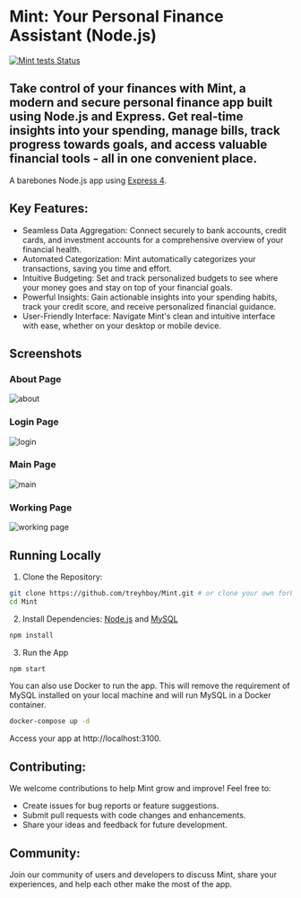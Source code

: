 # Mint: Your Personal Finance Assistant (Node.js)

[![Mint tests Status](https://github.com/treyhboy/Mint/workflows/Mint%20tests/badge.svg)](https://github.com/treyhboy/Mint/actions)

## Take control of your finances with Mint, a modern and secure personal finance app built using Node.js and Express. Get real-time insights into your spending, manage bills, track progress towards goals, and access valuable financial tools - all in one convenient place.

A barebones Node.js app using [Express 4](http://expressjs.com/).

## Key Features:
* Seamless Data Aggregation: Connect securely to bank accounts, credit cards, and investment accounts for a comprehensive overview of your financial health.
* Automated Categorization: Mint automatically categorizes your transactions, saving you time and effort.
* Intuitive Budgeting: Set and track personalized budgets to see where your money goes and stay on top of your financial goals.
* Powerful Insights: Gain actionable insights into your spending habits, track your credit score, and receive personalized financial guidance.
* User-Friendly Interface: Navigate Mint's clean and intuitive interface with ease, whether on your desktop or mobile device.

## Screenshots

### About Page

![about](Screenshots/about.png)

### Login Page

![login](Screenshots/login.png)

### Main Page

![main](Screenshots/main.png)

### Working Page

![working page](Screenshots/working%20page.png)


## Running Locally

1. Clone the Repository:

```sh
git clone https://github.com/treyhboy/Mint.git # or clone your own fork
cd Mint
```

2. Install Dependencies: [Node.js](http://nodejs.org/) and [MySQL](https://dev.mysql.com/downloads/mysql/)

```sh
npm install
```
3. Run the App
```sh
npm start
```
You can also use Docker to run the app. This will remove the requirement of MySQL installed on your local machine and will run MySQL in a Docker container.

```sh
docker-compose up -d
```

Access your app at http://localhost:3100.

## Contributing:

We welcome contributions to help Mint grow and improve! Feel free to:

* Create issues for bug reports or feature suggestions.
* Submit pull requests with code changes and enhancements.
* Share your ideas and feedback for future development.

## Community:

Join our community of users and developers to discuss Mint, share your experiences, and help each other make the most of the app.
